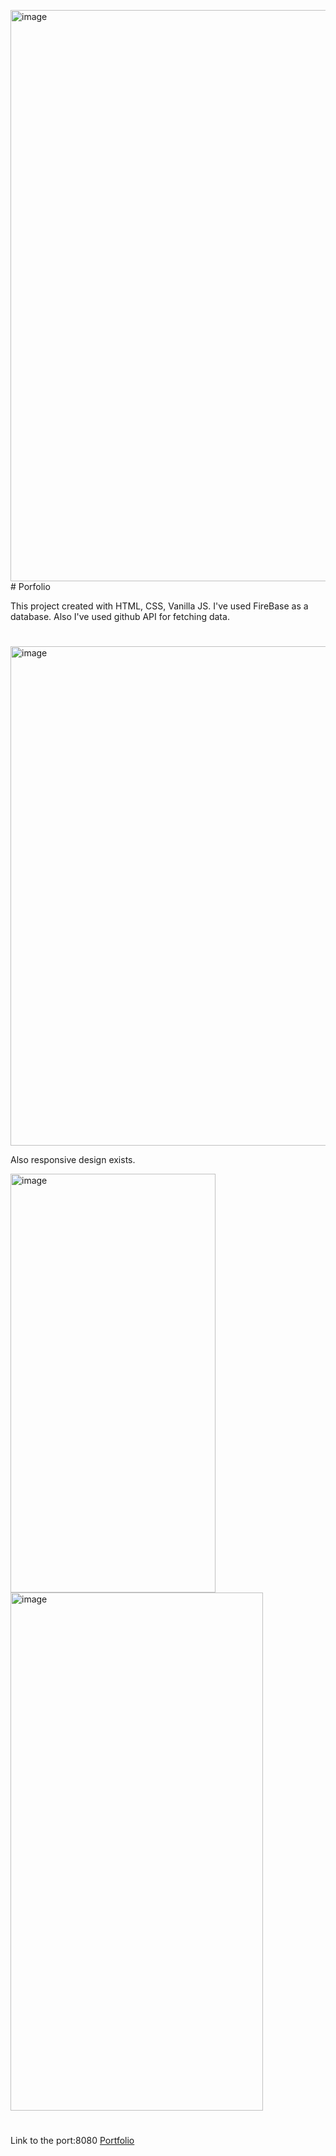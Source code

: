 <img width="1513" height="914" alt="image" src="https://github.com/user-attachments/assets/04711cc5-fbe9-4210-86c4-bc9d0845cd0c" /> # Porfolio

This project created with HTML, CSS, Vanilla JS. I've used FireBase as a database. Also I've used github API for fetching data.

#

<img width="1347" height="799" alt="image" src="https://github.com/user-attachments/assets/b093dda5-cea0-477d-b5f0-e57871d09dcc" />


Also responsive design exists.

<img width="328" height="670" alt="image" src="https://github.com/user-attachments/assets/a9dfd3f8-b207-4457-a17d-6cd0d8a78647" /> <img width="404" height="829" alt="image" src="https://github.com/user-attachments/assets/25f5a55f-8066-4d23-80cb-85d3bf87ff4d" />



#

Link to the port:8080 [Portfolio](https://siriusgurban.github.io/PortfolioBrooklynGilbert)
